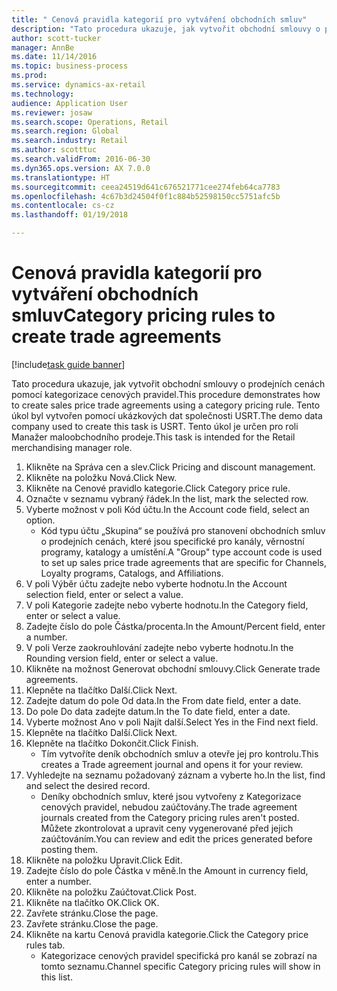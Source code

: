 ```yaml
--- 
title: " Cenová pravidla kategorií pro vytváření obchodních smluv"
description: "Tato procedura ukazuje, jak vytvořit obchodní smlouvy o prodejních cenách pomocí kategorizace cenových pravidel."
author: scott-tucker
manager: AnnBe
ms.date: 11/14/2016
ms.topic: business-process
ms.prod: 
ms.service: dynamics-ax-retail
ms.technology: 
audience: Application User
ms.reviewer: josaw
ms.search.scope: Operations, Retail
ms.search.region: Global
ms.search.industry: Retail
ms.author: scotttuc
ms.search.validFrom: 2016-06-30
ms.dyn365.ops.version: AX 7.0.0
ms.translationtype: HT
ms.sourcegitcommit: ceea24519d641c676521771cee274feb64ca7783
ms.openlocfilehash: 4c67b3d24504f0f1c884b52598150cc5751afc5b
ms.contentlocale: cs-cz
ms.lasthandoff: 01/19/2018

---
```

# <a name="category-pricing-rules-to-create-trade-agreements"></a><span data-ttu-id="c51f9-103"> Cenová pravidla kategorií pro vytváření obchodních smluv</span><span class="sxs-lookup"><span data-stu-id="c51f9-103">Category pricing rules to create trade agreements</span></span>

[!include[task guide banner](../includes/task-guide-banner.md)]

<span data-ttu-id="c51f9-104">Tato procedura ukazuje, jak vytvořit obchodní smlouvy o prodejních cenách pomocí kategorizace cenových pravidel.</span><span class="sxs-lookup"><span data-stu-id="c51f9-104">This procedure demonstrates how to create sales price trade agreements using a category pricing rule.</span></span> <span data-ttu-id="c51f9-105">Tento úkol byl vytvořen pomocí ukázkových dat společnosti USRT.</span><span class="sxs-lookup"><span data-stu-id="c51f9-105">The demo data company used to create this task is USRT.</span></span> <span data-ttu-id="c51f9-106">Tento úkol je určen pro roli Manažer maloobchodního prodeje.</span><span class="sxs-lookup"><span data-stu-id="c51f9-106">This task is intended for the Retail merchandising manager role.</span></span>

1. <span data-ttu-id="c51f9-107">Klikněte na Správa cen a slev.</span><span class="sxs-lookup"><span data-stu-id="c51f9-107">Click Pricing and discount management.</span></span>
2. <span data-ttu-id="c51f9-108">Klikněte na položku Nová.</span><span class="sxs-lookup"><span data-stu-id="c51f9-108">Click New.</span></span>
3. <span data-ttu-id="c51f9-109">Klikněte na Cenové pravidlo kategorie.</span><span class="sxs-lookup"><span data-stu-id="c51f9-109">Click Category price rule.</span></span>
4. <span data-ttu-id="c51f9-110">Označte v seznamu vybraný řádek.</span><span class="sxs-lookup"><span data-stu-id="c51f9-110">In the list, mark the selected row.</span></span>
5. <span data-ttu-id="c51f9-111">Vyberte možnost v poli Kód účtu.</span><span class="sxs-lookup"><span data-stu-id="c51f9-111">In the Account code field, select an option.</span></span>
    * <span data-ttu-id="c51f9-112">Kód typu účtu „Skupina“ se používá pro stanovení obchodních smluv o prodejních cenách, které jsou specifické pro kanály, věrnostní programy, katalogy a umístění.</span><span class="sxs-lookup"><span data-stu-id="c51f9-112">A "Group" type account code is used to set up sales price trade agreements that are specific for Channels, Loyalty programs, Catalogs, and Affiliations.</span></span>  
6. <span data-ttu-id="c51f9-113">V poli Výběr účtu zadejte nebo vyberte hodnotu.</span><span class="sxs-lookup"><span data-stu-id="c51f9-113">In the Account selection field, enter or select a value.</span></span>
7. <span data-ttu-id="c51f9-114">V poli Kategorie zadejte nebo vyberte hodnotu.</span><span class="sxs-lookup"><span data-stu-id="c51f9-114">In the Category field, enter or select a value.</span></span>
8. <span data-ttu-id="c51f9-115">Zadejte číslo do pole Částka/procenta.</span><span class="sxs-lookup"><span data-stu-id="c51f9-115">In the Amount/Percent field, enter a number.</span></span>
9. <span data-ttu-id="c51f9-116">V poli Verze zaokrouhlování zadejte nebo vyberte hodnotu.</span><span class="sxs-lookup"><span data-stu-id="c51f9-116">In the Rounding version field, enter or select a value.</span></span>
10. <span data-ttu-id="c51f9-117">Klikněte na možnost Generovat obchodní smlouvy.</span><span class="sxs-lookup"><span data-stu-id="c51f9-117">Click Generate trade agreements.</span></span>
11. <span data-ttu-id="c51f9-118">Klepněte na tlačítko Další.</span><span class="sxs-lookup"><span data-stu-id="c51f9-118">Click Next.</span></span>
12. <span data-ttu-id="c51f9-119">Zadejte datum do pole Od data.</span><span class="sxs-lookup"><span data-stu-id="c51f9-119">In the From date field, enter a date.</span></span>
13. <span data-ttu-id="c51f9-120">Do pole Do data zadejte datum.</span><span class="sxs-lookup"><span data-stu-id="c51f9-120">In the To date field, enter a date.</span></span>
14. <span data-ttu-id="c51f9-121">Vyberte možnost Ano v poli Najít další.</span><span class="sxs-lookup"><span data-stu-id="c51f9-121">Select Yes in the Find next field.</span></span>
15. <span data-ttu-id="c51f9-122">Klepněte na tlačítko Další.</span><span class="sxs-lookup"><span data-stu-id="c51f9-122">Click Next.</span></span>
16. <span data-ttu-id="c51f9-123">Klepněte na tlačítko Dokončit.</span><span class="sxs-lookup"><span data-stu-id="c51f9-123">Click Finish.</span></span>
    * <span data-ttu-id="c51f9-124">Tím vytvoříte deník obchodních smluv a otevře jej pro kontrolu.</span><span class="sxs-lookup"><span data-stu-id="c51f9-124">This creates a Trade agreement journal and opens it for your review.</span></span>  
17. <span data-ttu-id="c51f9-125">Vyhledejte na seznamu požadovaný záznam a vyberte ho.</span><span class="sxs-lookup"><span data-stu-id="c51f9-125">In the list, find and select the desired record.</span></span>
    * <span data-ttu-id="c51f9-126">Deníky obchodních smluv, které jsou vytvořeny z Kategorizace cenových pravidel, nebudou zaúčtovány.</span><span class="sxs-lookup"><span data-stu-id="c51f9-126">The trade agreement journals created from the Category pricing rules aren't posted.</span></span> <span data-ttu-id="c51f9-127">Můžete zkontrolovat a upravit ceny vygenerované před jejich zaúčtováním.</span><span class="sxs-lookup"><span data-stu-id="c51f9-127">You can  review and edit the prices generated before posting them.</span></span>  
18. <span data-ttu-id="c51f9-128">Klikněte na položku Upravit.</span><span class="sxs-lookup"><span data-stu-id="c51f9-128">Click Edit.</span></span>
19. <span data-ttu-id="c51f9-129">Zadejte číslo do pole Částka v měně.</span><span class="sxs-lookup"><span data-stu-id="c51f9-129">In the Amount in currency field, enter a number.</span></span>
20. <span data-ttu-id="c51f9-130">Klikněte na položku Zaúčtovat.</span><span class="sxs-lookup"><span data-stu-id="c51f9-130">Click Post.</span></span>
21. <span data-ttu-id="c51f9-131">Klikněte na tlačítko OK.</span><span class="sxs-lookup"><span data-stu-id="c51f9-131">Click OK.</span></span>
22. <span data-ttu-id="c51f9-132">Zavřete stránku.</span><span class="sxs-lookup"><span data-stu-id="c51f9-132">Close the page.</span></span>
23. <span data-ttu-id="c51f9-133">Zavřete stránku.</span><span class="sxs-lookup"><span data-stu-id="c51f9-133">Close the page.</span></span>
24. <span data-ttu-id="c51f9-134">Klikněte na kartu Cenová pravidla kategorie.</span><span class="sxs-lookup"><span data-stu-id="c51f9-134">Click the Category price rules tab.</span></span>
    * <span data-ttu-id="c51f9-135">Kategorizace cenových pravidel specifická pro kanál se zobrazí na tomto seznamu.</span><span class="sxs-lookup"><span data-stu-id="c51f9-135">Channel specific Category pricing rules will show in this list.</span></span>  



